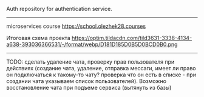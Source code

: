 Auth repository for authentication service.

---
microservices course 
https://school.olezhek28.courses

Итоговая схема проекта
https://optim.tildacdn.com/tild3631-3338-4134-a638-393036366531/-/format/webp/D181D185D0B5D0BCD0B0.png


---

TODO:
сделать удаление чата, проверку прав пользователя при действиях (создание чата, удаление, отправка мессаги, имеет ли право он подключаться к такому-то чату? проверка что он есть в списке - при создании чата указываем список пользователей). Возможно восстановление чата при подъеме сервиса (вытянуть из базы)
